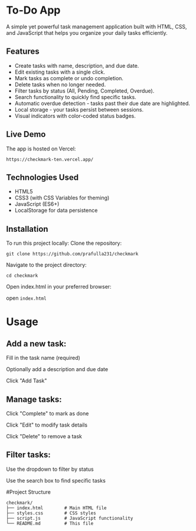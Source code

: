 # To-Do App  

A simple yet powerful task management application built with HTML, CSS, and JavaScript that helps you organize your daily tasks efficiently.  

## Features  

- Create tasks with name, description, and due date.  
- Edit existing tasks with a single click.  
- Mark tasks as complete or undo completion.  
- Delete tasks when no longer needed.  
- Filter tasks by status (All, Pending, Completed, Overdue).  
- Search functionality to quickly find specific tasks.  
- Automatic overdue detection - tasks past their due date are highlighted.   
- Local storage - your tasks persist between sessions.  
- Visual indicators with color-coded status badges.  

## Live Demo  

The app is hosted on Vercel:  
```
https://checkmark-ten.vercel.app/
```

## Technologies Used  

- HTML5  
- CSS3 (with CSS Variables for theming)  
- JavaScript (ES6+)  
- LocalStorage for data persistence  

## Installation 

To run this project locally:
Clone the repository:
```
git clone https://github.com/prafulla231/checkmark
```

Navigate to the project directory:

```
cd checkmark
```

Open index.html in your preferred browser:

open ```index.html``` 

# Usage
## Add a new task:

Fill in the task name (required)

Optionally add a description and due date

Click "Add Task"

## Manage tasks:

Click "Complete" to mark as done

Click "Edit" to modify task details

Click "Delete" to remove a task

## Filter tasks:

Use the dropdown to filter by status

Use the search box to find specific tasks

#Project Structure
```
checkmark/
├── index.html        # Main HTML file
├── styles.css        # CSS styles
├── script.js         # JavaScript functionality
└── README.md         # This file  
```
